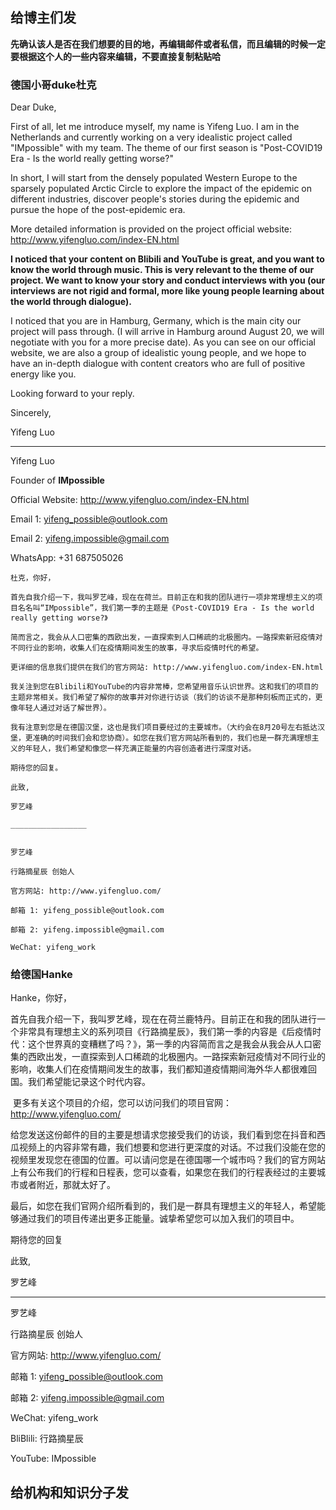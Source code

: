 ## 给博主们发

**先确认该人是否在我们想要的目的地，再编辑邮件或者私信，而且编辑的时候一定要根据这个人的一些内容来编辑，不要直接复制粘贴哈**



### 德国小哥duke杜克

Dear Duke,

First of all, let me introduce myself, my name is Yifeng Luo. I am in the Netherlands and currently working on a very idealistic project called "IMpossible" with my team. The theme of our first season is "Post-COVID19 Era - Is the world really getting worse?" 

In short, I will start from the densely populated Western Europe to the sparsely populated Arctic Circle to explore the impact of the epidemic on different industries, discover people's stories during the epidemic and pursue the hope of the post-epidemic era.

More detailed information is provided on the project official website: http://www.yifengluo.com/index-EN.html

**I noticed that your content on Blibili and YouTube is great, and you want to know the world through music. This is very relevant to the theme of our project. We want to know your story and conduct interviews with you (our interviews are not rigid and formal, more like young people learning about the world through dialogue).**

I noticed that you are in Hamburg, Germany, which is the main city our project will pass through. (I will arrive in Hamburg around August 20, we will negotiate with you for a more precise date). As you can see on our official website, we are also a group of idealistic young people, and we hope to have an in-depth dialogue with content creators who are full of positive energy like you.

Looking forward to your reply.



Sincerely,

Yifeng Luo

_________________



Yifeng Luo

Founder of **IMpossible** 

Official Website: http://www.yifengluo.com/index-EN.html

Email 1: [yifeng_possible@outlook.com](mailto:yifeng_possible@outlook.com)

Email 2: [yifeng.impossible@gmail.com](mailto:yifeng.impossible@gmail.com)

WhatsApp: +31 687505026



```
杜克，你好，

首先自我介绍一下，我叫罗艺峰，现在在荷兰。目前正在和我的团队进行一项非常理想主义的项目名名叫“IMpossible”，我们第一季的主题是《Post-COVID19 Era - Is the world really getting worse?》

简而言之，我会从人口密集的西欧出发，一直探索到人口稀疏的北极圈内。一路探索新冠疫情对不同行业的影响，收集人们在疫情期间发生的故事，寻求后疫情时代的希望。

更详细的信息我们提供在我们的官方网站: http://www.yifengluo.com/index-EN.html

我关注到您在Blibili和YouTube的内容非常棒，您希望用音乐认识世界。这和我们的项目的主题非常相关。我们希望了解你的故事并对你进行访谈（我们的访谈不是那种刻板而正式的，更像年轻人通过对话了解世界）。

我有注意到您是在德国汉堡，这也是我们项目要经过的主要城市。（大约会在8月20号左右抵达汉堡，更准确的时间我们会和您协商）。如您在我们官方网站所看到的，我们也是一群充满理想主义的年轻人，我们希望和像您一样充满正能量的内容创造者进行深度对话。

期待您的回复。

此致,

罗艺峰

_________________


罗艺峰

行路摘星辰 创始人

官方网站: http://www.yifengluo.com/

邮箱 1: yifeng_possible@outlook.com

邮箱 2: yifeng.impossible@gmail.com

WeChat: yifeng_work
```



### 给德国Hanke

Hanke，你好，

​		首先自我介绍一下，我叫罗艺峰，现在在荷兰鹿特丹。目前正在和我的团队进行一个非常具有理想主义的系列项目《行路摘星辰》，我们第一季的内容是《后疫情时代：这个世界真的变糟糕了吗？》，第一季的内容简而言之是我会从我会从人口密集的西欧出发，一直探索到人口稀疏的北极圈内。一路探索新冠疫情对不同行业的影响，收集人们在疫情期间发生的故事，我们都知道疫情期间海外华人都很难回国。我们希望能记录这个时代内容。

​		更多有关这个项目的介绍，您可以访问我们的项目官网： http://www.yifengluo.com/

​		给您发送这份邮件的目的主要是想请求您接受我们的访谈，我们看到您在抖音和西瓜视频上的内容非常有趣，我们想要和您进行更深度的对话。不过我们没能在您的视频里发现您在德国的位置。可以请问您是在德国哪一个城市吗？我们的官方网站上有公布我们的行程和日程表，您可以查看，如果您在我们的行程表经过的主要城市或者附近，那就太好了。

​		最后，如您在我们官网介绍所看到的，我们是一群具有理想主义的年轻人，希望能够通过我们的项目传递出更多正能量。诚挚希望您可以加入我们的项目中。

期待您的回复

此致,

罗艺峰

_________________


罗艺峰

行路摘星辰 创始人

官方网站: http://www.yifengluo.com/

邮箱 1: yifeng_possible@outlook.com

邮箱 2: yifeng.impossible@gmail.com

WeChat: yifeng_work

BliBlili: 行路摘星辰

YouTube: IMpossible











## 给机构和知识分子发

